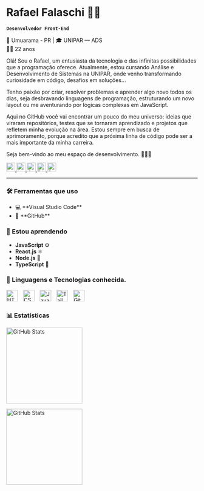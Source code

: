 # Rafael Falaschi 👨‍💻

**`Desenvolvedor Front-End`**

📍 Umuarama - PR | 🎓 UNIPAR — ADS  
👨‍🎓 22 anos

Olá! Sou o Rafael, um entusiasta da tecnologia e das infinitas possibilidades que a programação oferece. Atualmente, estou cursando Análise e Desenvolvimento de Sistemas na UNIPAR, onde venho transformando curiosidade em código, desafios em soluções...

Tenho paixão por criar, resolver problemas e aprender algo novo todos os dias, seja desbravando linguagens de programação, estruturando um novo layout ou me aventurando por lógicas complexas em JavaScript.

Aqui no GitHub você vai encontrar um pouco do meu universo: ideias que viraram repositórios, testes que se tornaram aprendizado e projetos que refletem minha evolução na área. Estou sempre em busca de aprimoramento, porque acredito que a próxima linha de código pode ser a mais importante da minha carreira.

Seja bem-vindo ao meu espaço de desenvolvimento. 🚀👨‍💻

<p text-align="left" >
  <a href="https://www.instagram.com/falaschii_/" target="_blank">
    <img 
      alt="Instagram" 
      title="Instagram" 
      src="https://img.shields.io/badge/Instagram-Seguir-%23E4405F?style=for-the-badge&logo=instagram&logoColor=white&labelColor=E4405F" 
      style="height: 23px;" 
    />
  </a>
  <a href="https://www.linkedin.com/in/rafael-falaschi-97a1542ab/" target="_blank">
    <img 
      alt="LinkedIn" 
      title="LinkedIn" 
      src="https://img.shields.io/badge/LinkedIn-Conectar-%230A66C2?style=for-the-badge&logo=linkedin&logoColor=white&labelColor=0A66C2"
     style="height: 23px;" 
    />
  </a>
  <a href="mailto:rafaelfalaschi15@gmail.com" target="_blank">
    <img 
      alt="Gmail" 
      title="Enviar e-mail" 
      src="https://img.shields.io/badge/Gmail-Enviar%20e--mail-%23D14836?style=for-the-badge&logo=gmail&logoColor=white&labelColor=D14836"
      style="height: 23px;"
    />
  </a>
  <a href="https://discord.com/users/423540513451540480" target="_blank">
    <img 
      alt="Discord" 
      title="Me chame no Discord" 
      src="https://img.shields.io/badge/Discord-Entrar%20em%20contato-%235865F2?style=for-the-badge&logo=discord&logoColor=white&labelColor=5865F2"
      style="height: 23px;"
    />
  </a>
  <a href="https://seuportfolio.com.br" target="_blank">
    <img 
      alt="Portfólio" 
      title="Visite meu portfólio" 
      src="https://img.shields.io/badge/Portfólio-Ver%20projetos-%23000000?style=for-the-badge&logo=firefox&logoColor=white&labelColor=000000"
      style="height: 23px;" 
    />
  </a>
</p>

---

### 🛠️ Ferramentas que uso
<ul>
  <li>💻 **Visual Studio Code**</li>
  <li>🐙 **GitHub**</li>
</ul>

### 🌱 Estou aprendendo
- **JavaScript** ⚙️
- **React.js** ⚛️
- **Node.js** 🚀
- **TypeScript** 🔷

### 🤖 Linguagens e Tecnologias conhecida.

<img 
    text-align="left" 
    alt="HTML"
    title="HTML" 
    width="30px" 
    style="padding-right: 10px;" 
    src="https://cdn.jsdelivr.net/gh/devicons/devicon@latest/icons/html5/html5-original.svg" 
/>
<img 
    text-align="left" 
    alt="CSS" 
    title="CSS"
    width="30px" 
    style="padding-right: 10px;" 
    src="https://cdn.jsdelivr.net/gh/devicons/devicon@latest/icons/css3/css3-original.svg" 
/>
<img 
    text-align="left" 
    alt="JavaScript" 
    title="JavaScript"
    width="30px" 
    style="padding-right: 10px;" 
    src="https://cdn.jsdelivr.net/gh/devicons/devicon@latest/icons/javascript/javascript-original.svg" 
/>
<img 
    text-align="left" 
    alt="Tailwind" 
    title="Tailwind"
    width="30px" 
    style="padding-right: 10px;" 
    src="https://cdn.jsdelivr.net/gh/devicons/devicon@latest/icons/tailwindcss/tailwindcss-original.svg" 
/>
<img 
    text-align="left" 
    alt="Git" 
    title="Git"
    width="30px" 
    style="padding-right: 10px;" 
    src="https://cdn.jsdelivr.net/gh/devicons/devicon@latest/icons/git/git-original.svg" 
/>

### 📊 Estatísticas

<p text-align="left"  >
  <img 
    alt="GitHub Stats" 
    height="200" 
    style="padding-right: 10px;" 
    src="https://github-readme-stats.vercel.app/api/top-langs/?username=RafaelFalaschi&theme=tokyonight&layout=compact&custom_title=Tecnologias&langs_count=9"
  />

  <img 
    alt="GitHub Stats" 
    height="200" 
    src="https://github-readme-stats.vercel.app/api/top-langs/?username=RafaelFalaschi&theme=tokyonight&layout=compact&custom_title=Tecnologias&langs_count=9"
  />
</p>
